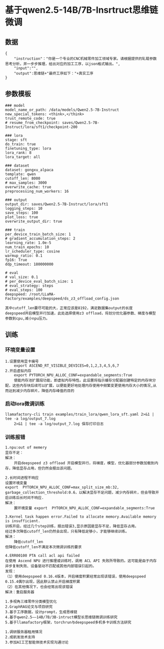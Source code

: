 # 基于qwen2.5-14B/7B-Insrtruct思维链微调

## 数据
	{
		"instruction"："你是一个专业的CNC机械零件加工领域专家。请根据提供的轧辊参数思考分析，并一步步推理，给出对应的加工工序，以json格式输出。",
		"input":"",
		"output":思维链+"最终工序如下："+真实工序
	}
## 参数模板
	### model
	model_name_or_path: /data/models/Qwen2.5-7B-Instruct
	new_special_tokens: <think>,</think>
	trust_remote_code: true
	# resume_from_checkpoint: saves/Qwen2.5-7B-Instruct/lora/sft1/checkpoint-200
	
	### lora
	stage: sft
	do_train: true
	finetuning_type: lora
	lora_rank: 8
	lora_target: all
	
	### dataset
	dataset: gongxu_alpaca
	template: qwen
	cutoff_len: 8000
	# max_samples: 3000
	overwrite_cache: true
	preprocessing_num_workers: 16
	
	### output
	output_dir: saves/Qwen2.5-7B-Instruct/lora/sft1
	logging_steps: 10
	save_steps: 100
	plot_loss: true
	overwrite_output_dir: true
	
	### train
	per_device_train_batch_size: 1
	# gradient_accumulation_steps: 2
	learning_rate: 1.0e-5
	num_train_epochs: 10
	lr_scheduler_type: cosine
	warmup_ratio: 0.1
	fp16: True
	ddp_timeout: 180000000
	
	# eval
	# val_size: 0.1
	# per_device_eval_batch_size: 1
	# eval_strategy: steps
	# eval_steps: 100
	deepspeed: /root/LLaMA-	Factory/examples/deepspeed/ds_z3_offload_config.json
	
	其中cutoff_len要尽可能的大，正常应该是8192，满足数据集output的长度
	deepspeed开启模型并行加速，此处选择使用z3 offload，将划分优化器参数、梯度与模型参数到cpu,减小npu压力。



## 训练

### 环境变量设置
	1.设置使用显卡编号
		export ASCEND_RT_VISIBLE_DEVICES=0,1,2,3,4,5,6,7
	2.开启虚拟内存
		export PYTORCH_NPU_ALLOC_CONF=expandable_segments:True
		使能内存池扩展段功能，即虚拟内存特性。此设置将指示缓存分配器创建特定的内存块分配，这些内存块后续可以扩展，以便能更好地处理内存使用中频繁变更使用内存大小的情况,从而达到减少内存碎片，降低内存峰值的目的
### 启动lora微调训练
	llamafactory-cli train examples/train_lora/qwen_lora_sft.yaml 2>&1 | tee -a log/output_7.log
		2>&1 | tee -a log/output_7.log 保存打印日志
### 训练报错
	1.npu:out of memery
	显存不足：
	解决：
		开启deepspeed z3 offload 开启模型并行，将梯度，模型，优化器部分参数加载到内存，降低显存占用，但仍然会报出该问题。
	
	2.长时间进程不响应
	设置环境变量
	export  PYTORCH_NPU_ALLOC_CONF=max_split_size_mb:32,
	garbage_collection_threshold:0.6，以解决显存不足问题，减少内存碎片，但会导致开启训练后长时间不响应.
	解决：
		置环境变量 export  PYTORCH_NPU_ALLOC_CONF=expandable_segments:True
	
	3.Kernel task happen error.Failed to allocate memory.Available memory is insufficient.
	训练开启，经过几个step训练，报出错误3,显示原因是显存不足，降低显存占用。
	经过多次降低cutoff_len仍然会出现，只有降低足够小，才能够继续训练。
	解决：
		降低cutoff_len
	但降低cutoff_len不满足本次微调训练的要求
	
	4.ERR00100 PTA call acl api failed
	在使用 Ascend NPU 进行推理或训练时，调用 ACL API 失败所导致的。这可能是由于内存异步复制失败、设备驱动不匹配或其他内部错误引起的。
	发现：
	（1）使用deepspeed 0.16.4版本，开启梯度积累经常出现该错误，使用deepspeed 0.15.4偶尔出现，因此默认禁止开启梯度积累
	（2）在其他情况下，也会经常出现该错误 
	解决：重启服务器
	
	1.多视角三维零件分类模型优化
	2.GraphRAG论文与项目研究
	3.基于工序数据，设计prompt，生成思维链
	4.基于qwen2.5——14B/7B/3B-intruct模型长思维链微调训练研究
	5.基于llamafactory框架，torchrun与deepspeed多机多卡训练方法研究
	
	1.调研服务器租用情况
	2.成航发技术支持
	3.参加AI工艺智能体技术实现沟通讨论